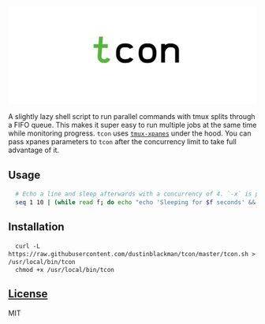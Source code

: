![tcon](assets/banner.jpg)

A slightly lazy shell script to run parallel commands with tmux splits through a FIFO queue. This makes it super easy to run multiple jobs at the same time while monitoring progress. `tcon` uses [`tmux-xpanes`](https://github.com/greymd/tmux-xpanes#installation) under the hood. You can pass xpanes parameters to `tcon` after the concurrency limit to take full advantage of it.

## Usage

```sh
  # Echo a line and sleep afterwards with a concurrency of 4. `-x` is passed along to tmux-xpanes.
  seq 1 10 | (while read f; do echo "echo 'Sleeping for $f seconds' && sleep $f"; done;) | tcon 4 -x
```

## Installation

```
  curl -L https://raw.githubusercontent.com/dustinblackman/tcon/master/tcon.sh > /usr/local/bin/tcon
  chmod +x /usr/local/bin/tcon
```

## [License](./LICENSE)

MIT
